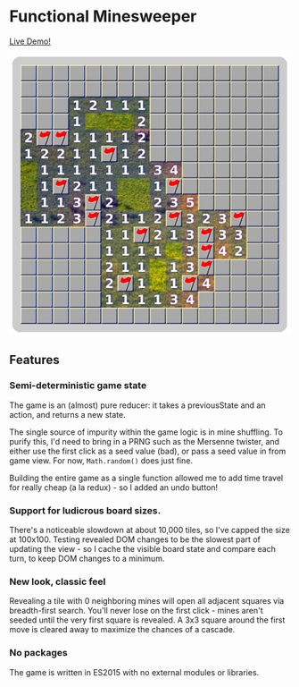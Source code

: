 # Functional Minesweeper

[Live Demo!](https://rangerdane.github.io/mines/)

[![try it out](./images/sample-screenshot.png "A sample game state on Intermediate")](https://rangerdane.github.io/mines/)

## Features

### Semi-deterministic game state
The game is an (almost) pure reducer: it takes a previousState and an action, and returns a new state.

The single source of impurity within the game logic is in mine shuffling. To purify this, I'd need to bring in a PRNG such as the Mersenne twister, and either use the first click as a seed value (bad), or pass a seed value in from game view. For now, `Math.random()` does just fine.

Building the entire game as a single function allowed me to add time travel for really cheap (a la redux) - so I added an undo button!

### Support for ludicrous board sizes.
There's a noticeable slowdown at about 10,000 tiles, so I've capped the size at 100x100. Testing revealed DOM changes to be the slowest part of updating the view - so I cache the visible board state and compare each turn, to keep DOM changes to a minimum.

### New look, classic feel
Revealing a tile with 0 neighboring mines will open all adjacent squares via breadth-first search.
You'll never lose on the first click - mines aren't seeded until the very first square is revealed. A 3x3 square around the first move is cleared away to maximize the chances of a cascade.

### No packages
The game is written in ES2015 with no external modules or libraries.
